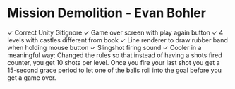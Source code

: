# Mission Demolition - Evan Bohler
✓ Correct Unity Gitignore
✓ Game over screen with play again button
✓ 4 levels with castles different from book
✓ Line renderer to draw rubber band when holding mouse button
✓ Slingshot firing sound
✓ Cooler in a meaningful way: Changed the rules so that instead of having a shots fired counter, you get 10 shots per level. Once you fire your last shot you get a 15-second grace period to let one of the balls roll into the goal before you get a game over.